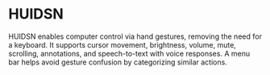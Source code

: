 # HUIDSN
HUIDSN enables computer control via hand gestures, removing the need for a keyboard. It supports cursor movement, brightness, volume, mute, scrolling, annotations, and speech-to-text with voice responses. A menu bar helps avoid gesture confusion by categorizing similar actions.
